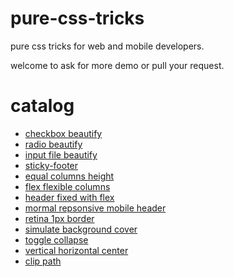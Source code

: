 # pure-css-tricks
pure css tricks for web and mobile developers.

welcome to ask for more demo or pull your request.

# catalog

- [checkbox beautify](./demos/checkbox-beautify.html)
- [radio beautify](./demos/radio-beautify.html)
- [input file beautify](./demos/input-file-beautify.html)
- [sticky-footer](./demos/sticky-footer)
- [equal columns height](./demos/equal-height)
- [flex flexible columns](./demos/flex-flexible-columns.html)
- [header fixed with flex](./demos/header-fixed-with-flex.html)
- [mormal repsonsive mobile header](./demos/mormal-repsonsive-mobile-header.html)
- [retina 1px border](./demos/retina-1px.html)
- [simulate background cover](./demos/simulate-background-cover.html)
- [toggle collapse](./demos/toggle-collapse.html)
- [vertical horizontal center](./demos/vertical-horizontal-center.html)
- [clip path](./demos/clip-path.html)
